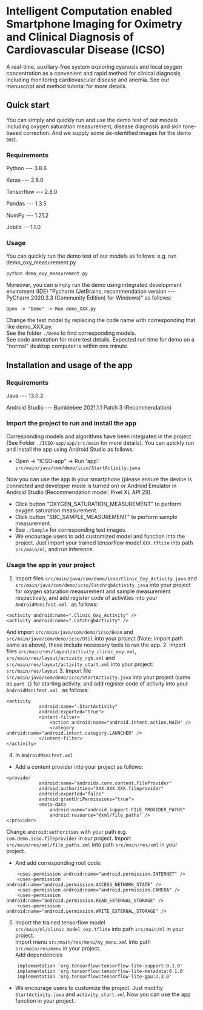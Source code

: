 # Intelligent Computation enabled Smartphone Imaging for Oximetry and Clinical Diagnosis of Cardiovascular Disease (ICSO)
A real-time, auxiliary-free system exploring cyanosis and local oxygen concentration as a convenient and rapid method for clinical diagnosis, including monitoring cardiovascular disease and anemia. 
See our manuscript and method tutorial for more details.
## Quick start
You can simply and quickly run and use the demo test of our models including oxygen saturation measurement, disease diagnosis and skin tone-based correction. And we supply some de-identified images for the demo test.
### Requirements
Python --- 3.8.6

Keras --- 2.8.0

Tensorflow --- 2.8.0

Pandas --- 1.3.5

NumPy --- 1.21.2

Joblib ---1.1.0

### Usage
You can quickly run the demo test of our models as follows: e.g. run demo_oxy_measurement.py
```
python demo_oxy_measurement.py
```
Moreover, you can simply run the demo using integrated development enviroment (IDE) "Pycharm (JetBrains, recommendation version --- PyCharm 2020.3.3 (Community Edition) for Windows)" as follows: 
```
Open -> "Demo" -> Run demo_XXX.py
```
Change the test model by replacing the code name with corresponding that like demo_XXX.py.<br>
See the folder ```./Demo``` to find corresponding models.<br>
See code annotation for more test details. Expected run time for demo on a "normal" desktop computer is within one minute.
## Installation and usage of the app
### Requirements
Java --- 13.0.2

Android Studio --- Bumblebee 2021.1.1 Patch 3 (Recommendation)

### Import the project to run and install the app
Corresponding models and algorithms have been integrated in the project (See Folder ```./ICSO-app/app/src/main``` for more details). You can quickly run and install the app using Android Studio as follows:

* Open -> "ICSO-app" -> Run 'app': ``` src/main/java/com/demo/icso/StartActivity.java ```

Now you can use the app in your smartphone (please ensure the device is connected and developer mode is turned on) or Android Emulator in Android Studio (Recommendation model: Pixel XL API 29).
* Click button "OXYGEN_SATURATION_MEASUREMENT" to perform oxygen saturation measurement.
* Click button "SBC_SAMPLE_MEASUREMENT" to perform sample measurement.<br>
* See ```./Sample``` for corresponding test images.
* We encourage users to add customized model and function into the project. Just import your trained tensorflow model ```XXX.tflite``` into path ```src/main/ml```, and run inference.
### Usage the app in your project
1. Import files ```src/main/java/com/demo/icso/Clinic_Oxy_Activity.java``` and  ```src/main/java/com/demo/icso/CatchrgbActivity.java``` into your project for oxygen saturation measurement and sample measurement respectively, and add register code of activities into your ```AndroidManifest.xml ``` as follows:
```
<activity android:name=".Clinic_Oxy_Activity" />
<activity android:name=".CatchrgbActivity" />
```
And import ```src/main/java/com/demo/icso/Bean``` and ```src/main/java/com/demo/icso/Util``` into your project (Note: import path same as above), these include necessary tools to run the app.
2. Import files ```src/main/res/layout/activity_clinic_oxy.xml```, ```src/main/res/layout/activity_rgb.xml``` and ```src/main/res/layout/activity_start.xml``` into your project: ```src/main/res/layout```
3. Import file ```src/main/java/com/demo/icso/StartActivity.java``` into your project (same as ```part 1```) for starting activity, and add register code of activity into your ```AndroidManifest.xml ``` as follows:
```
<activity
            android:name=".StartActivity"
            android:exported="true">
            <intent-filter>
                <action android:name="android.intent.action.MAIN" />
                <category android:name="android.intent.category.LAUNCHER" />
            </intent-filter>
</activity>

 ```
4. In ```AndroidManifest.xml ```
* Add a content provider into your project as follows:
```
<provider
            android:name="androidx.core.content.FileProvider"
            android:authorities="XXX.XXX.XXX.fileprovider" 
            android:exported="false"
            android:grantUriPermissions="true">
            <meta-data
                android:name="android.support.FILE_PROVIDER_PATHS"
                android:resource="@xml/file_paths" />
</provider>
```
Change ```android:authorities``` with your path e.g. ```com.demo.icso.fileprovider``` in our project.
Import ```src/main/res/xml/file_paths.xml``` into path ```src/main/res/xml``` in your project.
* And add corresponding root code:
```
    <uses-permission android:name="android.permission.INTERNET" />
    <uses-permission android:name="android.permission.ACCESS_NETWORK_STATE" />
    <uses-permission android:name="android.permission.CAMERA" />
    <uses-permission android:name="android.permission.READ_EXTERNAL_STORAGE" />
    <uses-permission android:name="android.permission.WRITE_EXTERNAL_STORAGE" />
```
5. Import the trained tensorflow model ```src/main/ml/clinic_model_oxy.tflite``` into path ```src/main/ml``` in your project.<br>
Import menu ```src/main/res/menu/my_menu.xml``` into path ```src/main/res/menu``` in your project.<br>
Add dependencies
```
    implementation 'org.tensorflow:tensorflow-lite-support:0.1.0'
    implementation 'org.tensorflow:tensorflow-lite-metadata:0.1.0'
    implementation 'org.tensorflow:tensorflow-lite-gpu:2.3.0'
```
* We encourage users to customize the project. Just modifiy ```StartActivity.java``` and ```activity_start.xml```
Now you can use the app function in your project.
